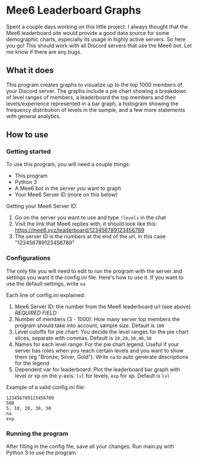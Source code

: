 # Mee6 Leaderboard Graphs
Spent a couple days working on this little project. I always thought that the Mee6 leaderboard site would provide a good data source for some demographic charts, especially its usage in highly active servers. So here you go! This should work with all Discord servers that use the Mee6 bot. Let me know if there are any bugs. 

## What it does
This program creates graphs to visualize up to the top 1000 members of your Discord server. The graphs include a pie chart showing a breakdown of level ranges of members, a leaderboard the top members and their levels/experience represented in a bar graph, a histogram showing the frequency distribution of levels in the sample, and a few more statements with general analytics. 

## How to use

### Getting started
To use this program, you will need a couple things: 
- This program
- Python 3
- A Mee6 bot in the server you want to graph
- Your Mee6 Server ID (more on this below)

Getting your Mee6 Server ID: 
1. Go on the server you want to use and type `!levels` in the chat
2. Visit the link that Mee6 replies with, it should look like this: https://mee6.xyz/leaderboard/123456789123456789
3. The server ID is the numbers at the end of the url, in this case "123456789123456789"

### Configurations
The only file you will need to edit to run the program with the server and settings you want it the config.ini file. Here's how to use it. If you want to use the default settings, write `na`

Each line of config.ini explained: 
1. Mee6 Server ID: the number from the Mee6 leaderboard url (see above). *REQUIRED FIELD*
2. Number of members (3 - 1000): How many server top members the program should take into account, sample size. Default is `100`
3. Level cutoffs for pie chart: You decide the level ranges for the pie chart slices, separate with commas. Default is `10,20,30,40,50`
4. Names for each level range: For the pie chart legend. Useful if your server has roles when you reach certain levels and you want to show them (eg "Bronze, Silver, Gold"). Write `na` to auto generate descriptions for the legend
5. Dependent var for leaderboard: Plot the leaderboard bar graph with level or xp on the y-axis. `lvl` for levels, `exp` for xp. Default is `lvl`

Example of a valid config.ini file: 
```
123456789123456789
500
5, 10, 20, 30, 50
na
exp
```

### Running the program
After filling in the config file, save all your changes. Run main.py with Python 3 to use the program
